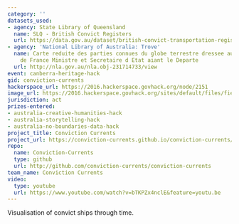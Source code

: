 ```yaml
---
category: ''
datasets_used:
- agency: State Library of Queensland
  name: SLQ - British Convict Registers
  url: https://data.gov.au/dataset/british-convict-transportation-registers/resource/6ab35f9a-e476-4d29-84de-2e18d1e704c7
- agency: 'National Library of Australia: Trove'
  name: Carte reduite des parties connues du globe terrestre dressee au Depost des Cartes Plans et Journaux de la Marine pour le Service des Vaisseaux Francais / par ordre de M. de Machault Garde des Sceaux
    de France Ministre et Secretaire d Etat aiant le Departe
  url: http://nla.gov.au/nla.obj-231714733/view
event: canberra-heritage-hack
gid: conviction-currents
hackerspace_url: https://2016.hackerspace.govhack.org/node/2151
image_url: https://2016.hackerspace.govhack.org/sites/default/files/field/image/firstfleet.jpg
jurisdiction: act
prizes-entered:
- australia-creative-humanities-hack
- australia-storytelling-hack
- australia-no-boundaries-data-hack
project_title: Conviction Currents
project_url: https://conviction-currents.github.io/conviction-currents/
repo:
  name: Conviction-Currents
  type: github
  url: http://github.com/conviction-currents/conviction-currents
team_name: Conviction Currents
video:
  type: youtube
  url: https://www.youtube.com/watch?v=bTKPZx4nclE&feature=youtu.be
---
```


Visualisation of convict ships through time.
